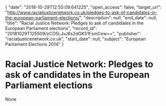 {
  "date": "2018-10-29T12:55:09.641225", 
  "open_access": false, 
  "target_url": "http://www.racialjusticenetwork.co.uk/pledges-to-ask-of-candidates-in-the-european-parliament-elections/", 
  "description": null, 
  "end_date": null, 
  "title": "Racial Justice Network: Pledges to ask of candidates in the European Parliament elections", 
  "record_id": "20181029T125509/zCO5LJvJ6s2dGK51FsmCew==", 
  "publisher": "racialjusticenetwork.co.uk", 
  "start_date": null, 
  "subject": "European Parliament Elections 2014"
}

# Racial Justice Network: Pledges to ask of candidates in the European Parliament elections

None